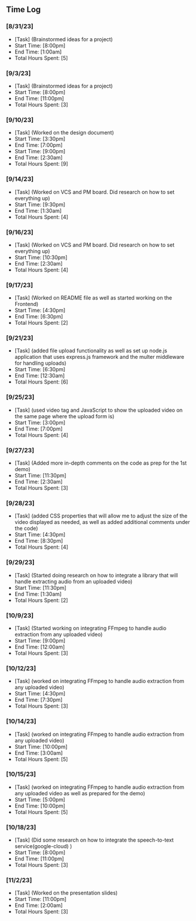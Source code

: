 ## Time Log

### [8/31/23]

- [Task] (Brainstormed ideas for a project)
- Start Time: [8:00pm]
- End Time: [1:00am]
- Total Hours Spent: [5]

 ### [9/3/23]

- [Task] (Brainstormed ideas for a project)
- Start Time: [8:00pm]
- End Time: [11:00pm]
- Total Hours Spent: [3]

 ### [9/10/23]

- [Task] (Worked on the design document)
- Start Time: [3:30pm]
- End Time: [7:00pm]
- Start Time: [9:00pm]
- End Time: [2:30am]
- Total Hours Spent: [9]

 ### [9/14/23]

- [Task] (Worked on VCS and PM board. Did research on how to set everything up)
- Start Time: [9:30pm]
- End Time: [1:30am]
- Total Hours Spent: [4]

 ### [9/16/23]

- [Task] (Worked on VCS and PM board. Did research on how to set everything up)
- Start Time: [10:30pm]
- End Time: [2:30am]
- Total Hours Spent: [4]

 ### [9/17/23]

- [Task] (Worked on README file as well as started working on the Frontend)
- Start Time: [4:30pm]
- End Time: [6:30pm]
- Total Hours Spent: [2]

 ### [9/21/23]

- [Task] (added file upload functionality as well as set up node.js application
  that uses express.js framework and the multer middleware for handling uploads)
- Start Time: [6:30pm]
- End Time: [12:30am]
- Total Hours Spent: [6]

### [9/25/23]

- [Task] (used video tag and JavaScript to show the uploaded video on the same page where the upload form is)
- Start Time: [3:00pm]
- End Time: [7:00pm]
- Total Hours Spent: [4]

### [9/27/23]

- [Task] (Added more in-depth comments on the code as prep for the 1st demo)
- Start Time: [11:30pm]
- End Time: [2:30am]
- Total Hours Spent: [3]

### [9/28/23]

- [Task] (added CSS properties that will allow me to adjust the size of the video displayed as needed, as well as added additional comments under the code)
- Start Time: [4:30pm]
- End Time: [8:30pm]
- Total Hours Spent: [4]

### [9/29/23]

- [Task] (Started doing research on how to integrate a library that will handle extracting audio from an uploaded video)
- Start Time: [11:30pm]
- End Time: [1:30am]
- Total Hours Spent: [2]

### [10/9/23]

- [Task] (Started working on integrating FFmpeg to handle audio extraction from any uploaded video)
- Start Time: [9:00pm]
- End Time: [12:00am]
- Total Hours Spent: [3]

### [10/12/23]

- [Task] (worked on integrating FFmpeg to handle audio extraction from any uploaded video)
- Start Time: [4:30pm]
- End Time: [7:30pm]
- Total Hours Spent: [3]

### [10/14/23]

- [Task] (worked on integrating FFmpeg to handle audio extraction from any uploaded video)
- Start Time: [10:00pm]
- End Time: [3:00am]
- Total Hours Spent: [5]

### [10/15/23]

- [Task] (worked on integrating FFmpeg to handle audio extraction from any uploaded video as well as prepared for the demo)
- Start Time: [5:00pm]
- End Time: [10:00pm]
- Total Hours Spent: [5]

### [10/18/23]

- [Task] (Did some research on how to integrate the speech-to-text service(google-cloud) )
- Start Time: [8:00pm]
- End Time: [11:00pm]
- Total Hours Spent: [3]

### [11/2/23]

- [Task] (Worked on the presentation slides)
- Start Time: [11:00pm]
- End Time: [2:00am]
- Total Hours Spent: [3]
